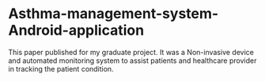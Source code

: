# Asthma-management-system-Android-application
This paper published for my graduate project. It was a Non-invasive device and automated monitoring system to assist patients and healthcare provider in tracking the patient condition. 

